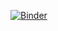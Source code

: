 [![Binder](https://mybinder.org/badge_logo.svg)](https://mybinder.org/v2/gh/felixzhu17/Wordlehelper/HEAD?urlpath=%2Fvoila%2Frender%2Fwordle.ipynb)